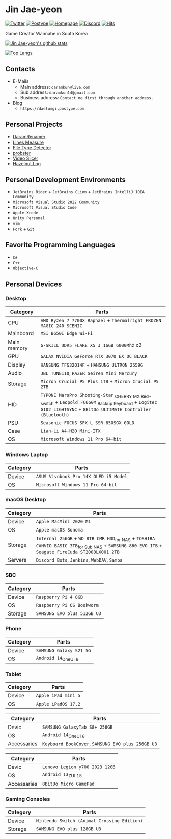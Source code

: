# Jin Jae-yeon

[![Twitter](https://img.shields.io/badge/daelumgi-blue?logo=Twitter)](https://twitter.com/daelumgi) [![Postype](https://img.shields.io/badge/Postype-daelumgi-yellowgreen)](https://daelumgi.postype.com) [![Homepage](https://img.shields.io/badge/daram.in-green?logo=nginx)](https://daram.in) [![Discord](https://img.shields.io/badge/daelumgi-lightgrey?logo=Discord)](#) [![Hits](https://hits.seeyoufarm.com/api/count/incr/badge.svg?url=https%3A%2F%2Fgithub.com%2Fdaramkun&count_bg=%23337CBC&title_bg=%23555555&icon=&icon_color=%23E7E7E7&title=hits&edge_flat=false)](https://hits.seeyoufarm.com)

Game Creator Wannabe in South Korea

[![Jin Jae-yeon's github stats](https://github-readme-stats.vercel.app/api?username=daramkun&show_icons=true&hide_border=true)](https://github.com/daramkun)

[![Top Langs](https://github-readme-stats.vercel.app/api/top-langs/?username=daramkun&hide_border=true&layout=compact)](https://github.com/daramkun)

## Contacts
- E-Mails
  - Main address: `daramkun@live.com`
  - Sub address: `daramkun14@gmail.com`
  - Business address: `Contact me first through another address.`
- Blog
  - `https://daelumgi.postype.com`

## Personal Projects
- [DaramRenamer](https://github.com/daramkun/DaramRenamer)
- [Lines Measure](https://github.com/daramkun/Lines-Measure)
- [File Type Detector](https://github.com/daramkun/FileTypeDetector)
- [probster](https://github.com/daramkun/probster)
- [Video Slicer](https://github.com/daramkun/VideoSlicer)
- [Hazelnut.Log](https://github.com/daramkun/Hazelnut.Log)

## Personal Development Environments
- `JetBrains Rider` + `JetBrains CLion` + `JetBrains IntelliJ IDEA Community`
- `Microsoft Visual Studio 2022 Community`
- `Microsoft Visual Studio Code`
- `Apple Xcode`
- `Unity Personal`
- `vim`
- `Fork` + `Git`

## Favorite Programming Languages
- `C#`
- `C++`
- `Objective-C`

## Personal Devices
### Desktop
|Category|Parts|
|--------|-----|
|CPU|`AMD Ryzen 7 7700X Raphael` + `Thermalright FROZEN MAGIC 240 SCENIC`|
|Mainboard|`MSI B650I Edge Wi-Fi`|
|Main memory|`G-SKILL DDR5 FLARE X5 J 16GB 6000Mhz` x2|
|GPU|`GALAX NVIDIA GeForce RTX 3070 EX OC BLACK`|
|Display|`HANSUNG TFG32Q14F` + `HANSUNG ULTRON 2559G`|
|Audio|`JBL TUNE110`, `RAZER Seiren Mini Mercury`|
|Storage|`Micron Crucial P5 Plus 1TB` + `Micron Crucial P5 2TB`|
|HID|`TYPONE MarsPro Shooting-Star` <sub>CHERRY MX Red-switch</sub> + `Leopold FC660M` <sub>Backup Keyboard</sub> + `Logitec G102 LIGHTSYNC` + `8BitDo ULTIMATE Controller (Bluetooth)`|
|PSU|`Seasonic FOCUS SFX-L SSR-650SGX GOLD`|
|Case|`Lian-Li A4-H2O Mini-ITX`|
|OS|`Microsoft Windows 11 Pro 64-bit`|

### Windows Laptop
|Category|Parts|
|--------|-----|
|Device|`ASUS Vivobook Pro 14X OLED i5 Model`|
|OS|`Microsoft Windows 11 Pro 64-bit`|

### macOS Desktop
|Category|Parts|
|--------|-----|
|Device|`Apple MacMini 2020 M1`|
|OS|`Apple macOS Sonoma`|
|Storage|`Internal 256GB` + `WD 8TB CMR HDD`<sub>for NAS</sub> + `TOSHIBA CANVIO BASIC 3TB`<sub>for Sub NAS</sub> + `SAMSUNG 860 EVO 1TB` + `Seagate FireCuda ST2000LX001 2TB`|
|Servers|`Discord Bots`, `Jenkins`, `WebDAV`, `Samba`|

### SBC
|Category|Parts|
|--------|-----|
|Device|`Raspberry Pi 4 8GB`|
|OS|`Raspberry Pi OS Bookworm`|
|Storage|`SAMSUNG EVO plus 512GB U3`|

### Phone
|Category|Parts|
|--------|-----|
|Device|`SAMSUNG Galaxy S21 5G`|
|OS|`Android 14`<sub>OneUI 6</sub>|

### Tablet
|Category|Parts|
|--------|-----|
|Device|`Apple iPad mini 5`|
|OS|`Apple iPadOS 17.2`|

|Category|Parts|
|--------|-----|
|Devic|`SAMSUNG GalaxyTab S8+ 256GB`|
|OS|`Android 14`<sub>OneUI 6</sub>|
|Accessaries|`Keyboard BookCover`, `SAMSUNG EVO plus 256GB U3`|

|Category|Parts|
|--------|-----|
|Devic|`Lenovo Legion y700 2023 12GB`|
|OS|`Android 13`<sub>ZUI 15</sub>|
|Accessaries|`8BitDo Micro GamePad`|

### Gaming Consoles
|Category|Parts|
|--------|-----|
|Device|`Nintendo Switch (Animal Crossing Edition)`|
|Storage|`SAMSUNG EVO plus 128GB U3`|
